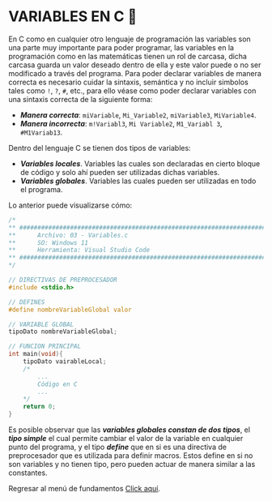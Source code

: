 # VARIABLES EN C :croissant:

En C como en cualquier otro lenguaje de programación las variables son una parte muy importante para poder programar, las variables en la programación como en las matemáticas tienen un rol de carcasa, dicha carcasa guarda un valor deseado dentro de ella y este valor puede o no ser modificado a través del programa. Para poder declarar variables de manera correcta es necesario cuidar la sintaxis, semántica y no incluir simbolos tales como `!`, `?`, `#`, etc., para ello véase como poder declarar variables con una sintaxis correcta de la siguiente forma:

- **_Manera correcta_**: `miVariable`, `Mi_Variable2`, `miVariable3`, `MiVariable4`.
- **_Manera incorrecta_**: `m!Variabl3`, `Mi Variable2`, `M1_Variabl 3`, `#M1Variab13`.

Dentro del lenguaje C se tienen dos tipos de variables:

- **_Variables locales_**. Variables las cuales son declaradas en cierto bloque de código y solo ahí pueden ser utilizadas dichas variables.
- **_Variables globales_**. Variables las cuales pueden ser utilizadas en todo el programa.

Lo anterior puede visualizarse cómo:

```C
/*
** #########################################################################################
**      Archivo: 03 - Variables.c
**      SO: Windows 11
**      Herramienta: Visual Studio Code
** #########################################################################################
*/

// DIRECTIVAS DE PREPROCESADOR
#include <stdio.h>

// DEFINES
#define nombreVariableGlobal valor

// VARIABLE GLOBAL
tipoDato nombreVariableGlobal;

// FUNCION PRINCIPAL
int main(void){
    tipoDato vairableLocal;
    /*
        ...
        Código en C
        ...
    */
    return 0;
}
```

Es posible observar que las **_variables globales constan de dos tipos_**, el **_tipo simple_** el cual permite cambiar el valor de la variable en cualquier punto del programa, y el tipo **_define_** que en si es una directiva de preprocesador que es utilizada para definir macros. Estos define en si no son variables y no tienen tipo, pero pueden actuar de manera similar a las constantes.

Regresar al menú de fundamentos <a href="../01 - FundamentosDeProgramacion/00 - Fundamentos.md">Click aquí</a>.
